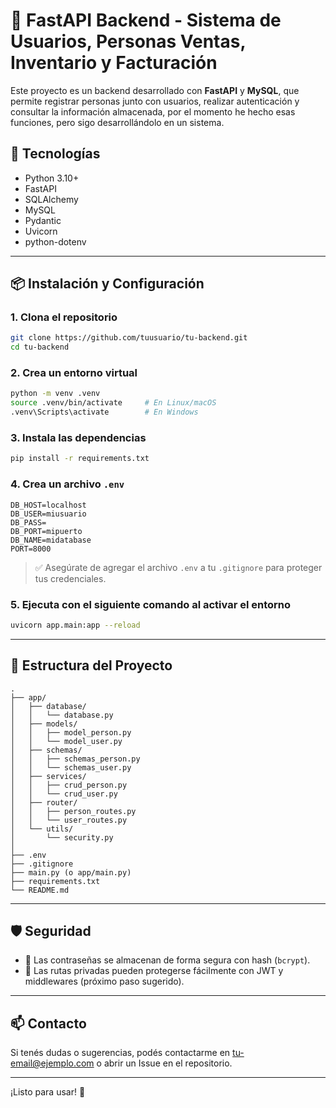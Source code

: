 # 🐍 FastAPI Backend - Sistema de Usuarios, Personas Ventas, Inventario y Facturación

Este proyecto es un backend desarrollado con **FastAPI** y **MySQL**, que permite registrar personas junto con usuarios, realizar autenticación y consultar la información almacenada, por el momento he hecho esas funciones, pero sigo desarrollándolo en un sistema.

## 🚀 Tecnologías

- Python 3.10+
- FastAPI
- SQLAlchemy
- MySQL
- Pydantic
- Uvicorn
- python-dotenv

---

## 📦 Instalación y Configuración

### 1. Clona el repositorio
```bash
git clone https://github.com/tuusuario/tu-backend.git
cd tu-backend
```

### 2. Crea un entorno virtual
```bash
python -m venv .venv
source .venv/bin/activate     # En Linux/macOS
.venv\Scripts\activate        # En Windows
```

### 3. Instala las dependencias
```bash
pip install -r requirements.txt
```

### 4. Crea un archivo `.env`
```env
DB_HOST=localhost
DB_USER=miusuario
DB_PASS=
DB_PORT=mipuerto
DB_NAME=midatabase
PORT=8000
```

> ✅ Asegúrate de agregar el archivo `.env` a tu `.gitignore` para proteger tus credenciales.

### 5. Ejecuta con el siguiente comando al activar el entorno
```bash
uvicorn app.main:app --reload
```

---

## 📂 Estructura del Proyecto

```
.
├── app/
│   ├── database/
│   │   └── database.py
│   ├── models/
│   │   ├── model_person.py
│   │   └── model_user.py
│   ├── schemas/
│   │   ├── schemas_person.py
│   │   └── schemas_user.py
│   ├── services/
│   │   ├── crud_person.py
│   │   └── crud_user.py
│   ├── router/
│   │   ├── person_routes.py
│   │   └── user_routes.py
│   └── utils/
│       └── security.py
│
├── .env
├── .gitignore
├── main.py (o app/main.py)
├── requirements.txt
└── README.md
```

---

## 🛡️ Seguridad

- 🔐 Las contraseñas se almacenan de forma segura con hash (`bcrypt`).
- 📄 Las rutas privadas pueden protegerse fácilmente con JWT y middlewares (próximo paso sugerido).

---

## 📫 Contacto

Si tenés dudas o sugerencias, podés contactarme en [tu-email@ejemplo.com](mailto:tu-email@ejemplo.com) o abrir un Issue en el repositorio.

---

¡Listo para usar! 🚀
